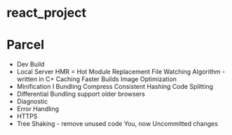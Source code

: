 ﻿# react_project


# Parcel
- Dev Build
- Local Server
HMR = Hot Module Replacement
File Watching Algorithm - written in C+
Caching Faster Builds
Image Optimization
- Minification I
Bundling
Compress
Consistent Hashing
Code Splitting
- Differential Bundling support older browsers
- Diagnostic
- Error Handling
- HTTPS
- Tree Shaking - remove unused code You, now Uncommitted changes
